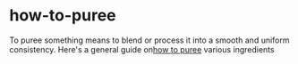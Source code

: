 # how-to-puree
To puree something means to blend or process it into a smooth and uniform consistency. Here's a general guide on<a href="https://kitchenryitems.com/how-to-clean-ninja-blender-base-9-easy-step/">how to puree</a> various ingredients

